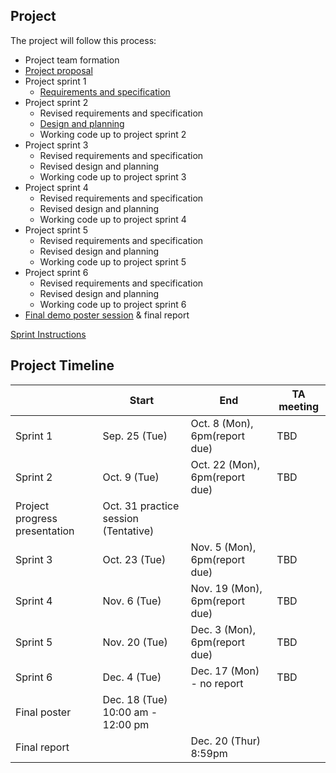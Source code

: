 ## Project

The project will follow this process:

- Project team formation
- [Project proposal](projectproposal.md)
- Project sprint 1
	- [Requirements and specification](project-requirements-and-specification.md)
- Project sprint 2
	- Revised requirements and specification
	- [Design and planning](design-and-planning.md)
	- Working code up to project sprint 2
- Project sprint 3
	- Revised requirements and specification
	- Revised design and planning
	- Working code up to project sprint 3
- Project sprint 4
	- Revised requirements and specification
	- Revised design and planning
	- Working code up to project sprint 4
- Project sprint 5
	- Revised requirements and specification
	- Revised design and planning
	- Working code up to project sprint 5
- Project sprint 6
	- Revised requirements and specification
	- Revised design and planning
	- Working code up to project sprint 6
- [Final demo poster session](postersession.md) & final report

<!--- Note : Every document for each milestones must be written in **English**! -->

[Sprint Instructions](sprint-instructions.md) 

## Project Timeline
| | Start | End | TA meeting |
|-|-------|-----|------------|
| Sprint 1 | Sep. 25 (Tue)| Oct. 8 (Mon), 6pm(report due) | TBD |
| Sprint 2 | Oct. 9 (Tue)| Oct. 22 (Mon), 6pm(report due) | TBD |
| Project progress presentation | Oct. 31 practice session (Tentative) | | | 
| Sprint 3 | Oct. 23 (Tue)| Nov. 5 (Mon), 6pm(report due) | TBD |
| Sprint 4 | Nov. 6 (Tue)| Nov. 19 (Mon), 6pm(report due) | TBD |
| Sprint 5 | Nov. 20 (Tue)| Dec. 3 (Mon), 6pm(report due) | TBD |
| Sprint 6 | Dec. 4 (Tue)| Dec. 17 (Mon) - no report | TBD |
| Final poster | Dec. 18 (Tue) 10:00 am - 12:00 pm  | | | 
| Final report |  | Dec. 20 (Thur) 8:59pm | | 

